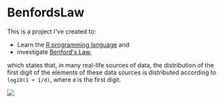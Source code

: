 # BenfordsLaw

This is a project I've created to:

* Learn the [R programming language][r] and
* investigate [Benford's Law][benford],

which states that, in many real-life sources of data, the distribution of the first digit of the elements of these data sources is distributed according to `log10(1 + 1/d)`, where `d` is the first digit.

<object data="https://raw.github.com/clementi/BenfordsLaw/master/plot/gdp.svg">
    <img src="https://raw.github.com/clementi/BenfordsLaw/master/plot/gdp.png">
</object>

[benford]: http://en.wikipedia.org/wiki/Benford%27s_law
[r]: http://www.r-project.org/
